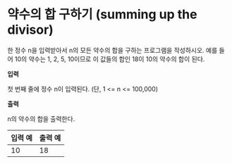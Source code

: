 약수의 합 구하기 (summing up the divisor)
====================================

한 정수 n을 입력받아서 n의 모든 약수의 합을 구하는 프로그램을 작성하시오.                                                                                                           예를 들어 10의 약수는 1, 2, 5, 10이므로 이 값들의 합인 18이 10의 약수의 합이 된다.

**입력** 

첫 번째 줄에 정수 n이 입력된다. (단, 1 <= n <= 100,000)

**출력**  

n의 약수의 합을 출력한다.

|입력 예      | 출력 예    |
|------------|------------|
|10          | 18         |
